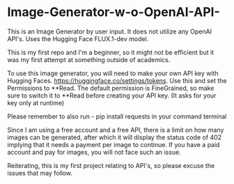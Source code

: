 # Image-Generator-w-o-OpenAI-API-
This is an Image Generator by user input. It does not utilize any OpenAI API's. Uses the Hugging Face FLUX.1-dev model.

This is my first repo and I'm a beginner, so it might not be efficient but it was my first attempt at something outside of academics.

To use this image generator, you will need to make your own API key with Hugging Faces. https://huggingface.co/settings/tokens. Use this and set the Permissions to **Read. The default permission is FineGrained, so make sure to switch it to **Read before creating your API key. (It asks for your key only at runtime)

Please remember to also run -
pip install requests
in your command terminal

Since I am using a free account and a free API, there is a limit on how many images can be generated, after which it will display the status code of 402 implying that it needs a payment per image to continue. If you have a paid account and pay for images, you will not face such an issue.

Reiterating, this is my first project relating to API's, so please excuse the issues that may follow. 
